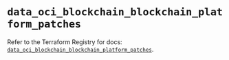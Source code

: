 # `data_oci_blockchain_blockchain_platform_patches`

Refer to the Terraform Registry for docs: [`data_oci_blockchain_blockchain_platform_patches`](https://registry.terraform.io/providers/oracle/oci/6.18.0/docs/data-sources/blockchain_blockchain_platform_patches).
